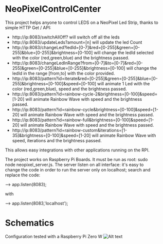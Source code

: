 # NeoPixelControlCenter
This project helps anyone to control LEDS on a NeoPixel Led Strip, thanks to simple  HTTP Get / API:
- http://ip:8083/switchAllOff? will switch off all the leds
- http://ip:8083/updateLeds?amount=[n] will update the led Count
- http://ip:8083/changeLed?ledId=[0-7]&red=[0-255]&green=[0-255]&blue=[0-255]&brightness=[0-100] will change the ledId selected with the color (red,green,blue) and the brightness passed.
- http://ip:8083/changeLedInRange?from=[0-7]&to=[0-7]&red=[0-255]&green=[0-255]&blue=[0-255]&brightness=[0-100] will change the ledId in the range [from,to] with the color provided.
- http://ip:8083/pattern?id=iterate&red=[0-255]&green=[0-255]&blue=[0-255]&brightness=[0-100]&speed=[0-100] will animate 1 Led with the color (red,green,blue), speed and the brightness passed.
- http://ip:8083/pattern?id=rainbow-cycle-2&brightness=[0-100]&speed=[1-20] will animate Rainbow Wave with speed and the brightness passed.
- http://ip:8083/pattern?id=rainbow-cycle&brightness=[0-100]&speed=[1-20] will animate Rainbow Wave with speed and the brightness passed.
- http://ip:8083/pattern?id=rainbow-full&brightness=[0-100]&speed=[1-20] will animate Rainbow Wave with speed and the brightness passed.
- http://ip:8083/pattern?id=rainbow-custom&iterations=[1-35]&brightness=[0-100]&speed=[1-20] will animate Rainbow Wave with speed, iterations and the brightness passed.

This allows easy integrations with other applications running on the RPI.

The project works on Raspberry Pi Boards.
It must be run as root: sudo node neopixel_server.js.
The server listen on all interface: it's easy to change the code in order to run the server only on localhost; search and replace the code:

--> app.listen(8083);

with		

--> app.listen(8083,'localhost');
		
# Schematics
Configuration tested with a Raspberry Pi Zero W
![Alt text](rpi_neopixel_stripled.png?raw=true "Schematic")

